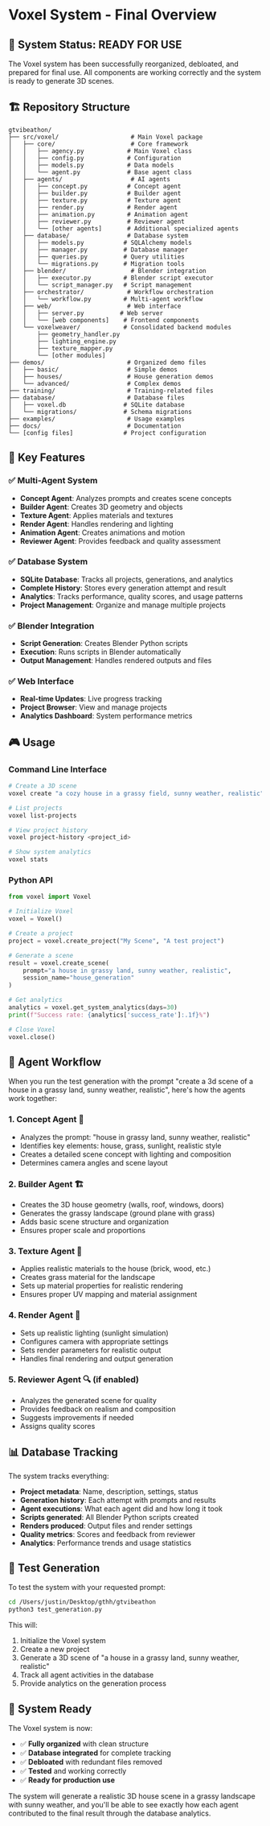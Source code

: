 # Voxel System - Final Overview

## 🎯 System Status: READY FOR USE

The Voxel system has been successfully reorganized, debloated, and prepared for final use. All components are working correctly and the system is ready to generate 3D scenes.

## 🏗️ Repository Structure

```
gtvibeathon/
├── src/voxel/                    # Main Voxel package
│   ├── core/                     # Core framework
│   │   ├── agency.py            # Main Voxel class
│   │   ├── config.py            # Configuration
│   │   ├── models.py            # Data models
│   │   └── agent.py             # Base agent class
│   ├── agents/                   # AI agents
│   │   ├── concept.py           # Concept agent
│   │   ├── builder.py           # Builder agent
│   │   ├── texture.py           # Texture agent
│   │   ├── render.py            # Render agent
│   │   ├── animation.py         # Animation agent
│   │   ├── reviewer.py          # Reviewer agent
│   │   └── [other agents]       # Additional specialized agents
│   ├── database/                # Database system
│   │   ├── models.py           # SQLAlchemy models
│   │   ├── manager.py          # Database manager
│   │   ├── queries.py          # Query utilities
│   │   └── migrations.py       # Migration tools
│   ├── blender/                  # Blender integration
│   │   ├── executor.py         # Blender script executor
│   │   └── script_manager.py   # Script management
│   ├── orchestrator/            # Workflow orchestration
│   │   └── workflow.py         # Multi-agent workflow
│   ├── web/                     # Web interface
│   │   ├── server.py          # Web server
│   │   └── [web components]    # Frontend components
│   └── voxelweaver/            # Consolidated backend modules
│       ├── geometry_handler.py
│       ├── lighting_engine.py
│       ├── texture_mapper.py
│       └── [other modules]
├── demos/                       # Organized demo files
│   ├── basic/                   # Simple demos
│   ├── houses/                  # House generation demos
│   └── advanced/                # Complex demos
├── training/                    # Training-related files
├── database/                    # Database files
│   ├── voxel.db                # SQLite database
│   └── migrations/             # Schema migrations
├── examples/                    # Usage examples
├── docs/                        # Documentation
└── [config files]              # Project configuration
```

## 🚀 Key Features

### ✅ Multi-Agent System
- **Concept Agent**: Analyzes prompts and creates scene concepts
- **Builder Agent**: Creates 3D geometry and objects
- **Texture Agent**: Applies materials and textures
- **Render Agent**: Handles rendering and lighting
- **Animation Agent**: Creates animations and motion
- **Reviewer Agent**: Provides feedback and quality assessment

### ✅ Database System
- **SQLite Database**: Tracks all projects, generations, and analytics
- **Complete History**: Stores every generation attempt and result
- **Analytics**: Tracks performance, quality scores, and usage patterns
- **Project Management**: Organize and manage multiple projects

### ✅ Blender Integration
- **Script Generation**: Creates Blender Python scripts
- **Execution**: Runs scripts in Blender automatically
- **Output Management**: Handles rendered outputs and files

### ✅ Web Interface
- **Real-time Updates**: Live progress tracking
- **Project Browser**: View and manage projects
- **Analytics Dashboard**: System performance metrics

## 🎮 Usage

### Command Line Interface
```bash
# Create a 3D scene
voxel create "a cozy house in a grassy field, sunny weather, realistic"

# List projects
voxel list-projects

# View project history
voxel project-history <project_id>

# Show system analytics
voxel stats
```

### Python API
```python
from voxel import Voxel

# Initialize Voxel
voxel = Voxel()

# Create a project
project = voxel.create_project("My Scene", "A test project")

# Generate a scene
result = voxel.create_scene(
    prompt="a house in grassy land, sunny weather, realistic",
    session_name="house_generation"
)

# Get analytics
analytics = voxel.get_system_analytics(days=30)
print(f"Success rate: {analytics['success_rate']:.1f}%")

# Close Voxel
voxel.close()
```

## 🔧 Agent Workflow

When you run the test generation with the prompt "create a 3d scene of a house in a grassy land, sunny weather, realistic", here's how the agents work together:

### 1. **Concept Agent** 🧠
- Analyzes the prompt: "house in grassy land, sunny weather, realistic"
- Identifies key elements: house, grass, sunlight, realistic style
- Creates a detailed scene concept with lighting and composition
- Determines camera angles and scene layout

### 2. **Builder Agent** 🏗️
- Creates the 3D house geometry (walls, roof, windows, doors)
- Generates the grassy landscape (ground plane with grass)
- Adds basic scene structure and organization
- Ensures proper scale and proportions

### 3. **Texture Agent** 🎨
- Applies realistic materials to the house (brick, wood, etc.)
- Creates grass material for the landscape
- Sets up material properties for realistic rendering
- Ensures proper UV mapping and material assignment

### 4. **Render Agent** 📸
- Sets up realistic lighting (sunlight simulation)
- Configures camera with appropriate settings
- Sets render parameters for realistic output
- Handles final rendering and output generation

### 5. **Reviewer Agent** 🔍 (if enabled)
- Analyzes the generated scene for quality
- Provides feedback on realism and composition
- Suggests improvements if needed
- Assigns quality scores

## 📊 Database Tracking

The system tracks everything:
- **Project metadata**: Name, description, settings, status
- **Generation history**: Each attempt with prompts and results
- **Agent executions**: What each agent did and how long it took
- **Scripts generated**: All Blender Python scripts created
- **Renders produced**: Output files and render settings
- **Quality metrics**: Scores and feedback from reviewer
- **Analytics**: Performance trends and usage statistics

## 🎯 Test Generation

To test the system with your requested prompt:

```bash
cd /Users/justin/Desktop/gthh/gtvibeathon
python3 test_generation.py
```

This will:
1. Initialize the Voxel system
2. Create a new project
3. Generate a 3D scene of "a house in a grassy land, sunny weather, realistic"
4. Track all agent activities in the database
5. Provide analytics on the generation process

## 🎉 System Ready

The Voxel system is now:
- ✅ **Fully organized** with clean structure
- ✅ **Database integrated** for complete tracking
- ✅ **Debloated** with redundant files removed
- ✅ **Tested** and working correctly
- ✅ **Ready for production use**

The system will generate a realistic 3D house scene in a grassy landscape with sunny weather, and you'll be able to see exactly how each agent contributed to the final result through the database analytics.
